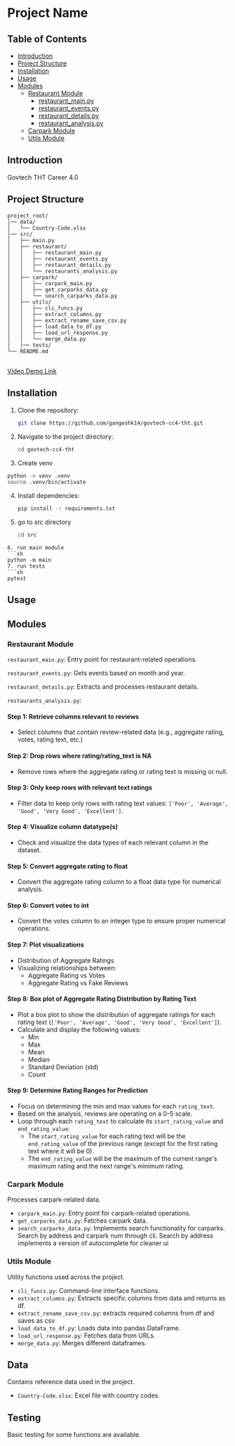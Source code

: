 # Project Name

## Table of Contents
- [Introduction](#introduction)
- [Project Structure](#project-structure)
- [Installation](#installation)
- [Usage](#usage)
- [Modules](#modules)
  - [Restaurant Module](#restaurant-module)
    - [restaurant_main.py](#restaurant_main.py)
    - [restaurant_events.py](#restaurant_events.py)
    - [restaurant_details.py](#restaurant_details.py)
    - [restaurant_analysis.py](#restaurant_analysis.py)
  - [Carpark Module](#carpark-module)
  - [Utils Module](#utils-module)

## Introduction
Govtech THT Career 4.0

## Project Structure
```
project_root/
│── data/
│   └── Country-Code.xlsx
│── src/
│   ├── main.py
│   ├── restaurant/
│   │   ├── restaurant_main.py
│   │   ├── restaurant_events.py
│   │   ├── restaurant_details.py
│   │   └── restaurants_analysis.py
│   ├── carpark/
│   │   ├── carpark_main.py
│   │   ├── get_carparks_data.py
│   │   └── search_carparks_data.py
│   ├── utils/
│   │   ├── cli_funcs.py
│   │   ├── extract_columns.py
│   │   ├── extract_rename_save_csv.py
│   │   ├── load_data_to_df.py
│   │   ├── load_url_response.py
│   │   └── merge_data.py
|   |── tests/
└── README.md
```
##
[Video Demo Link]()
## Installation
1. Clone the repository:
   ```sh
   git clone https://github.com/gangeshk14/govtech-cc4-tht.git
   ```
2. Navigate to the project directory:
   ```sh
   cd govtech-cc4-tht
   ```
3. Create venv
  ```sh
  python -m venv .venv
  source .venv/bin/activate
  ```
4. Install dependencies:

   ```sh
   pip install -r requirements.txt
   ```
5. go to src directory
   ```sh
   cd src
  ```
6. run main module
  ```sh
  python -m main
7. run tests
  ```sh
  pytest
  ```
## Usage


## Modules
### Restaurant Module

`restaurant_main.py`: Entry point for restaurant-related operations.

`restaurant_events.py`: Gets events based on month and year.

`restaurant_details.py`: Extracts and processes restaurant details.

`restaurants_analysis.py`: 
#### Step 1: Retrieve columns relevant to reviews
- Select columns that contain review-related data (e.g., aggregate rating, votes, rating text, etc.)

#### Step 2: Drop rows where rating/rating_text is NA
- Remove rows where the aggregate rating or rating text is missing or null.

#### Step 3: Only keep rows with relevant text ratings
- Filter data to keep only rows with rating text values: `['Poor', 'Average', 'Good', 'Very Good', 'Excellent']`.

#### Step 4: Visualize column datatype(s)
- Check and visualize the data types of each relevant column in the dataset.

#### Step 5: Convert aggregate rating to float
- Convert the aggregate rating column to a float data type for numerical analysis.

#### Step 6: Convert votes to int
- Convert the votes column to an integer type to ensure proper numerical operations.

#### Step 7: Plot visualizations
- Distribution of Aggregate Ratings
- Visualizing relationships between:
  - Aggregate Rating vs Votes
  - Aggregate Rating vs Fake Reviews

#### Step 8: Box plot of Aggregate Rating Distribution by Rating Text
- Plot a box plot to show the distribution of aggregate ratings for each rating text (`['Poor', 'Average', 'Good', 'Very Good', 'Excellent']`).
- Calculate and display the following values:
  - Min
  - Max
  - Mean
  - Median
  - Standard Deviation (std)
  - Count

#### Step 9: Determine Rating Ranges for Prediction
- Focus on determining the min and max values for each `rating_text`.
- Based on the analysis, reviews are operating on a 0-5 scale.
- Loop through each `rating_text` to calculate its `start_rating_value` and `end_rating_value`:
  - The `start_rating_value` for each rating text will be the `end_rating_value` of the previous range (except for the first rating text where it will be 0).
  - The `end_rating_value` will be the maximum of the current range's maximum rating and the next range's minimum rating. 

### Carpark Module
Processes carpark-related data.
- `carpark_main.py`: Entry point for carpark-related operations.
- `get_carparks_data.py`: Fetches carpark data.
- `search_carparks_data.py`: Implements search functionality for carparks. Search by address and carpark num through cli. Search by address implements a version of autocomplete for cleaner ui

### Utils Module
Utility functions used across the project.
- `cli_funcs.py`: Command-line interface functions.
- `extract_columns.py`: Extracts specific columns from data and returns as df.
- `extract_rename_save_csv.py`: extracts required columns from df and saves as csv
- `load_data_to_df.py`: Loads data into pandas DataFrame.
- `load_url_response.py`: Fetches data from URLs.
- `merge_data.py`: Merges different dataframes.

## Data
Contains reference data used in the project.
- `Country-Code.xlsx`: Excel file with country codes.

## Testing

Basic testing for some functions are available.

